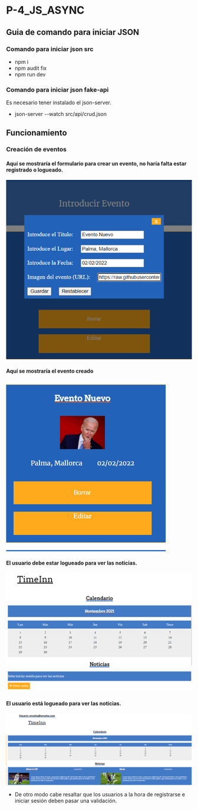 # P-4_JS_ASYNC

## Guia de comando para iniciar JSON

### Comando para iniciar json src
- npm i
- npm audit fix
- npm run dev

### Comando para iniciar json fake-api
Es necesario tener instalado el json-server.

- json-server --watch src/api/crud.json

## Funcionamiento

### Creación de eventos

#### Aquí se mostraría el formulario para crear un evento, no haría falta estar registrado o logueado.
![Aqui estaria la imagen de Eventos](https://raw.githubusercontent.com/IanMercadal/P4_JS_ASYNC/main/docs/CrearEvento.PNG) 

#### Aquí se mostraría el evento creado
![Aqui estaria la imagen de evento creado](https://raw.githubusercontent.com/IanMercadal/P4_JS_ASYNC/main/docs/EventoCreado.PNG) 

#### El usuario debe estar logueado para ver las noticias.
![Aqui estaria la imagen de no loguin](https://raw.githubusercontent.com/IanMercadal/P4_JS_ASYNC/main/docs/NoLogin.PNG) 

#### El usuario está logueado para ver las noticias.
![Aqui estaria la imagen de logueado](https://raw.githubusercontent.com/IanMercadal/P4_JS_ASYNC/main/docs/UserLoged.PNG) 

- De otro modo cabe resaltar que los usuarios a la hora de registrarse e iniciar sesión deben pasar una validación.
